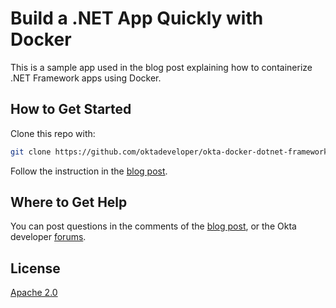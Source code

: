 # Build a .NET App Quickly with Docker

This is a sample app used in the blog post explaining how to containerize .NET Framework apps using Docker.

## How to Get Started

Clone this repo with:

```sh
git clone https://github.com/oktadeveloper/okta-docker-dotnet-framework-example.git
```

Follow the instruction in the [blog post]().

## Where to Get Help

You can post questions in the comments of the [blog post](), or the Okta developer [forums](https://devforum.okta.com/).

## License

[Apache 2.0](LICENSE)

